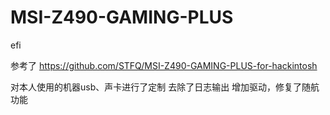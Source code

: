 # MSI-Z490-GAMING-PLUS
efi

参考了 https://github.com/STFQ/MSI-Z490-GAMING-PLUS-for-hackintosh


对本人使用的机器usb、声卡进行了定制
去除了日志输出
增加驱动，修复了随航功能
